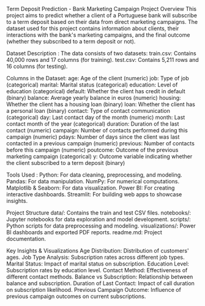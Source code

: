 Term Deposit Prediction - Bank Marketing Campaign
Project Overview
This project aims to predict whether a client of a Portuguese bank will subscribe to a term deposit based on their data from direct marketing campaigns. The dataset used for this project contains information about clients, their interactions with the bank's marketing campaigns, and the final outcome (whether they subscribed to a term deposit or not).

Dataset Description :
The data consists of two datasets:
train.csv: Contains 40,000 rows and 17 columns (for training).
test.csv: Contains 5,211 rows and 16 columns (for testing).



Columns in the Dataset:
age: Age of the client (numeric)
job: Type of job (categorical)
marital: Marital status (categorical)
education: Level of education (categorical)
default: Whether the client has credit in default (binary)
balance: Average yearly balance in euros (numeric)
housing: Whether the client has a housing loan (binary)
loan: Whether the client has a personal loan (binary)
contact: Type of contact communication (categorical)
day: Last contact day of the month (numeric)
month: Last contact month of the year (categorical)
duration: Duration of the last contact (numeric)
campaign: Number of contacts performed during this campaign (numeric)
pdays: Number of days since the client was last contacted in a previous campaign (numeric)
previous: Number of contacts before this campaign (numeric)
poutcome: Outcome of the previous marketing campaign (categorical)
y: Outcome variable indicating whether the client subscribed to a term deposit (binary)



Tools Used :
Python: For data cleaning, preprocessing, and modeling.
Pandas: For data manipulation.
NumPy: For numerical computations.
Matplotlib &  Seaborn: For data visualization.
Power BI: For creating interactive dashboards.
Streamlit: For building web apps to showcase insights.


Project Structure
data/: Contains the train and test CSV files.
notebooks/: Jupyter notebooks for data exploration and model development.
scripts/: Python scripts for data preprocessing and modeling.
visualizations/: Power BI dashboards and exported PDF reports.
readme.md: Project documentation.



Key Insights & Visualizations
Age Distribution: Distribution of customers' ages.
Job Type Analysis: Subscription rates across different job types.
Marital Status: Impact of marital status on subscription.
Education Level: Subscription rates by education level.
Contact Method: Effectiveness of different contact methods.
Balance vs Subscription: Relationship between balance and subscription.
Duration of Last Contact: Impact of call duration on subscription likelihood.
Previous Campaign Outcome: Influence of previous campaign outcomes on current subscriptions.
